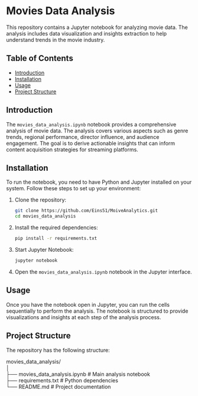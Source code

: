 # Movies Data Analysis

This repository contains a Jupyter notebook for analyzing movie data. The analysis includes data visualization and insights extraction to help understand trends in the movie industry.

## Table of Contents

- [Introduction](#introduction)
- [Installation](#installation)
- [Usage](#usage)
- [Project Structure](#project-structure)

## Introduction

The `movies_data_analysis.ipynb` notebook provides a comprehensive analysis of movie data. The analysis covers various aspects such as genre trends, regional performance, director influence, and audience engagement. The goal is to derive actionable insights that can inform content acquisition strategies for streaming platforms.

## Installation

To run the notebook, you need to have Python and Jupyter installed on your system. Follow these steps to set up your environment:

1. Clone the repository:
    ```sh
    git clone https://github.com/Eins51/MoiveAnalytics.git
    cd movies_data_analysis
    ```

2. Install the required dependencies:
    ```sh
    pip install -r requirements.txt
    ```

3. Start Jupyter Notebook:
    ```sh
    jupyter notebook
    ```

4. Open the `movies_data_analysis.ipynb` notebook in the Jupyter interface.

## Usage

Once you have the notebook open in Jupyter, you can run the cells sequentially to perform the analysis. The notebook is structured to provide visualizations and insights at each step of the analysis process.

## Project Structure

The repository has the following structure:

movies_data_analysis/  
│  
├── movies_data_analysis.ipynb  # Main analysis notebook  
├── requirements.txt            # Python dependencies  
└── README.md                   # Project documentation  

